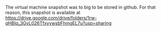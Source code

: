 The virtual machine snapshot was to big to be stored in github. For that reason, this snapshot is available at https://drive.google.com/drive/folders/1rw-qHBIq_3GvL026TfxyywsbFhmgEL7u?usp=sharing
